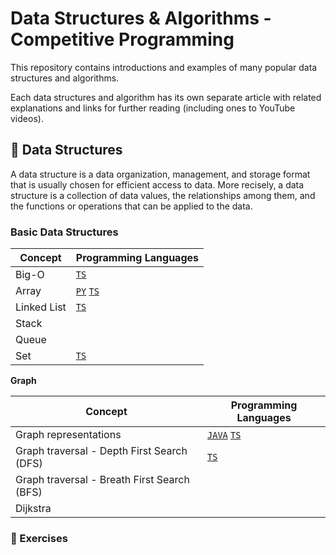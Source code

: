 # Data Structures & Algorithms - Competitive Programming

This repository contains introductions and examples of many popular data structures and algorithms.

Each data structures and algorithm has its own separate article with related explanations and links for further reading (including ones to YouTube videos).

## 📙 Data Structures

A data structure is a data organization, management, and storage format that is usually chosen for efficient access to data.  More recisely, a data structure is a collection of data values, the relationships among them, and the functions or operations that can be applied to the data.

### Basic Data Structures

<table>
<thead>
<th>Concept</th>
<th>Programming Languages</th>
</thead>
<tbody>
<tr>
<td>Big-O</td>
<td>
<a href="/concepts/typescript/array.md"><code>TS</code></a>
</td>
</tr>
<tr>
<td>Array</td>
<td>
<a href="/concepts/python/array.md"><code>PY</code></a>
<a href="/concepts/typescript/array.md"><code>TS</code></a>
</td>
</tr>
<tr>
<td>Linked List</td>
<td>
<a href="/concepts/typescript/linked-list.md"><code>TS</code></a>
</td>
<tr>
<td>Stack</td>
<td>
</td>
</tr>
<tr>
<td>Queue</td>
<td>
</td>
<tr>
<td>Set</td>
<td>
<a href="/concepts/typescript/set.md"><code>TS</code></a>
</td>
</tr>
</tbody>
</table>

**Graph**

<table>
<thead>
<th>Concept</th>
<th>Programming Languages</th>
</thead>
<tbody>
<tr>
<td>Graph representations</td>
<td>
<a href="/concepts/java/graph.md"><code>JAVA</code></a>
<a href="/concepts/typescript/graph.md"><code>TS</code></a>
</td>
</tr>
<tr>
<td>Graph traversal - Depth First Search (DFS)</td>
<td>
<a href="/concepts/typescript/graph_traversal.md#depth-first-search-dfs"><code>TS</code></a>
</td>
</tr>
<tr>
<td>Graph traversal - Breath First Search (BFS)</td>
<td>
</td>
</tr>
<tr>
<td>Dijkstra</td>
<td>
</td>
</tr>
</tbody>
</table>

### 💪 Exercises
